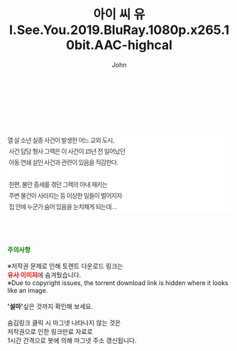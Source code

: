 ﻿---
layout: post
title:  "아이 씨 유 I.See.You.2019.BluRay.1080p.x265.10bit.AAC-highcal"
author: John
categories: [ 영화 ]
tags: [  ]
image:  
description: "아이 씨 유 I.See.You.2019.BluRay.1080p.x265.10bit.AAC-highcal torrent 정보 공유"
toc: true
toc_sticky: true
---

<br>
<div class="view-img">
<a class="view_image" href="https://torrentmobile59.com/bbs/view_image.php?fn=%2Fdata%2Ffile%2Fmovie%2F1999782722_t1PMwpHx_6138c06d8a58a1e1063b54cf99ed6b5332ed5de3.jpg" target="_blank"><img alt="" class="img-tag" content="https://torrentmobile59.com/data/file/movie/1999782722_t1PMwpHx_6138c06d8a58a1e1063b54cf99ed6b5332ed5de3.jpg" itemprop="image" src="https://torrentmobile59.com/data/file/movie/1999782722_t1PMwpHx_6138c06d8a58a1e1063b54cf99ed6b5332ed5de3.jpg"/></a></div><div class="view-content" itemprop="description">
<p><br/></p><div class="title_area" style="margin:0px 0px 9px;padding:0px;list-style:none;font-size:12px;font-family:'나눔고딕', NanumGothic, '돋움', Dotum, Helvetica, 'AppleSDGothicNeo-Medium', AppleGothic, sans-serif;height:30px;float:none;background-color:rgb(255,255,255);"><h4 class="h_story" style="margin:5px 10px 0px 0px;padding:0px;list-style:none;font-size:12px;font-family:'돋움', sans-serif;height:18px;width:49px;background:url(&quot;https://ssl.pstatic.net/static/movie/2020/10/h_tx_sp5.png&quot;) no-repeat 0px -17px;float:left;"><strong class="blind" style="margin:0px;padding:0px;list-style:none;font-size:0px;font-family:inherit;color:inherit;width:1px;height:1px;line-height:0;">줄거리</strong></h4></div><p class="con_tx" style="margin-top:-7px;margin-bottom:-6px;list-style:none;font-size:14px;font-family:'나눔고딕', NanumGothic, '돋움', Dotum, Helvetica, 'AppleSDGothicNeo-Medium', AppleGothic, sans-serif;color:rgb(51,51,51);background-image:url(&quot;https://ssl.pstatic.net/static/movie/2014/01/blank.gif&quot;);letter-spacing:-1px;line-height:25px;background-color:rgb(255,255,255);">열 살 소년 실종 사건이 발생한 어느 교외 도시,<br style="list-style:none;font-size:12px;font-family:'돋움', sans-serif;color:rgb(0,0,0);"/> 사건 담당 형사 그렉은 이 사건이 15년 전 일어났던<br style="list-style:none;font-size:12px;font-family:'돋움', sans-serif;color:rgb(0,0,0);"/> 아동 연쇄 살인 사건과 관련이 있음을 직감한다.<br style="list-style:none;font-size:12px;font-family:'돋움', sans-serif;color:rgb(0,0,0);"/> <br style="list-style:none;font-size:12px;font-family:'돋움', sans-serif;color:rgb(0,0,0);"/> 한편, 불안 증세를 겪던 그렉의 아내 재키는<br style="list-style:none;font-size:12px;font-family:'돋움', sans-serif;color:rgb(0,0,0);"/> 주변 물건이 사라지는 등 이상한 일들이 벌어지자<br style="list-style:none;font-size:12px;font-family:'돋움', sans-serif;color:rgb(0,0,0);"/> 집 안에 누군가 숨어 있음을 눈치채게 되는데…</p> </div>
    
<br><br><br>
<p data-ke-size="size16"><b><span style="color: green;">주의사항</span></b><br /><br />※저작권 문제로 인해 토렌트 다운로드 링크는<br /><b><span style="color: red;">유사 이미지</span></b>에 숨겨뒀습니다.<br />※Due to copyright issues, the torrent download link is hidden where it looks like an image.<br /><br /><b>'설마'</b>싶은 것까지 확인해 보세요.<br /><br />숨김링크 클릭 시 마그넷 나타나지 않는 것은<br />저작권으로 인한 링크만료 자료로<br />1시간 간격으로 봇에 의해 마그넷 주소 갱신됩니다.</p>
